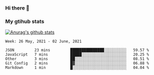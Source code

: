 ### Hi there 👋

### My gtihub stats

[![Anurag's github stats](https://github-readme-stats.vercel.app/api?username=gaozhidong)](https://github.com/gaozhidong/github-readme-stats)

<!--START_SECTION:waka-->
```text
Week: 26 May, 2021 - 02 June, 2021

JSON         23 mins         ███████████████░░░░░░░░░░   59.57 % 
JavaScript   7 mins          █████░░░░░░░░░░░░░░░░░░░░   20.25 % 
Other        3 mins          ██░░░░░░░░░░░░░░░░░░░░░░░   08.51 % 
Git Config   2 mins          █▓░░░░░░░░░░░░░░░░░░░░░░░   06.88 % 
Markdown     1 min           █░░░░░░░░░░░░░░░░░░░░░░░░   04.04 % 
```
<!--END_SECTION:waka-->